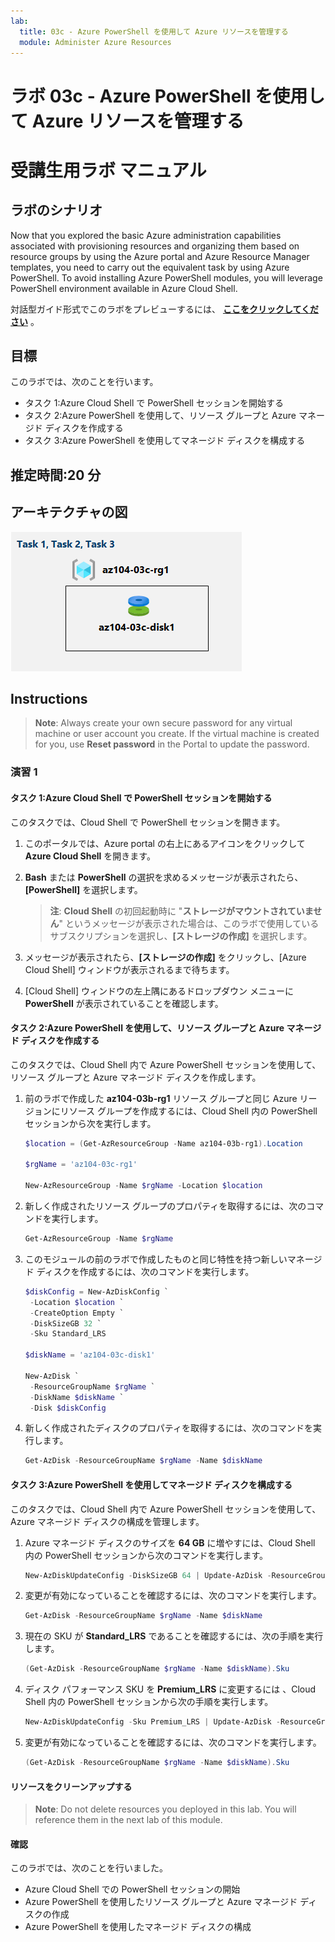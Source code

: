 ```yaml
---
lab:
  title: 03c - Azure PowerShell を使用して Azure リソースを管理する
  module: Administer Azure Resources
---
```


# <a name="lab-03c---manage-azure-resources-by-using-azure-powershell"></a>ラボ 03c - Azure PowerShell を使用して Azure リソースを管理する
# <a name="student-lab-manual"></a>受講生用ラボ マニュアル

## <a name="lab-scenario"></a>ラボのシナリオ

Now that you explored the basic Azure administration capabilities associated with provisioning resources and organizing them based on resource groups by using the Azure portal and Azure Resource Manager templates, you need to carry out the equivalent task by using Azure PowerShell. To avoid installing Azure PowerShell modules, you will leverage PowerShell environment available in Azure Cloud Shell.

対話型ガイド形式でこのラボをプレビューするには、 **[ここをクリックしてください](https://mslabs.cloudguides.com/en-us/guides/AZ-104%20Exam%20Guide%20-%20Microsoft%20Azure%20Administrator%20Exercise%206)** 。

## <a name="objectives"></a>目標

このラボでは、次のことを行います。

+ タスク 1:Azure Cloud Shell で PowerShell セッションを開始する
+ タスク 2:Azure PowerShell を使用して、リソース グループと Azure マネージド ディスクを作成する
+ タスク 3:Azure PowerShell を使用してマネージド ディスクを構成する

## <a name="estimated-timing-20-minutes"></a>推定時間:20 分

## <a name="architecture-diagram"></a>アーキテクチャの図

![image](../media/lab03c.png)

## <a name="instructions"></a>Instructions

> <bpt id="p1">**</bpt>Note<ept id="p1">**</ept>:  Always create your own secure password for any virtual machine or user account you create. If the virtual machine is created for you, use <bpt id="p1">**</bpt>Reset password<ept id="p1">**</ept> in the Portal to update the password. 

### <a name="exercise-1"></a>演習 1

#### <a name="task-1-start-a-powershell-session-in-azure-cloud-shell"></a>タスク 1:Azure Cloud Shell で PowerShell セッションを開始する

このタスクでは、Cloud Shell で PowerShell セッションを開きます。 

1. このポータルでは、Azure portal の右上にあるアイコンをクリックして **Azure Cloud Shell** を開きます。

1. **Bash** または **PowerShell** の選択を求めるメッセージが表示されたら、 **[PowerShell]** を選択します。 

    >**注**: **Cloud Shell** の初回起動時に "**ストレージがマウントされていません**" というメッセージが表示された場合は、このラボで使用しているサブスクリプションを選択し、**[ストレージの作成]** を選択します。 

1. メッセージが表示されたら、**[ストレージの作成]** をクリックし、[Azure Cloud Shell] ウィンドウが表示されるまで待ちます。 

1. [Cloud Shell] ウィンドウの左上隅にあるドロップダウン メニューに **PowerShell** が表示されていることを確認します。

#### <a name="task-2-create-a-resource-group-and-an-azure-managed-disk-by-using-azure-powershell"></a>タスク 2:Azure PowerShell を使用して、リソース グループと Azure マネージド ディスクを作成する

このタスクでは、Cloud Shell 内で Azure PowerShell セッションを使用して、リソース グループと Azure マネージド ディスクを作成します。

1. 前のラボで作成した **az104-03b-rg1** リソース グループと同じ Azure リージョンにリソース グループを作成するには、Cloud Shell 内の PowerShell セッションから次を実行します。

   ```powershell
   $location = (Get-AzResourceGroup -Name az104-03b-rg1).Location

   $rgName = 'az104-03c-rg1'

   New-AzResourceGroup -Name $rgName -Location $location
   ```
1. 新しく作成されたリソース グループのプロパティを取得するには、次のコマンドを実行します。

   ```powershell
   Get-AzResourceGroup -Name $rgName
   ```
1. このモジュールの前のラボで作成したものと同じ特性を持つ新しいマネージド ディスクを作成するには、次のコマンドを実行します。

   ```powershell
   $diskConfig = New-AzDiskConfig `
    -Location $location `
    -CreateOption Empty `
    -DiskSizeGB 32 `
    -Sku Standard_LRS

   $diskName = 'az104-03c-disk1'

   New-AzDisk `
    -ResourceGroupName $rgName `
    -DiskName $diskName `
    -Disk $diskConfig
   ```

1. 新しく作成されたディスクのプロパティを取得するには、次のコマンドを実行します。

   ```powershell
   Get-AzDisk -ResourceGroupName $rgName -Name $diskName
   ```

#### <a name="task-3-configure-the-managed-disk-by-using-azure-powershell"></a>タスク 3:Azure PowerShell を使用してマネージド ディスクを構成する

このタスクでは、Cloud Shell 内で Azure PowerShell セッションを使用して、Azure マネージド ディスクの構成を管理します。 

1. Azure マネージド ディスクのサイズを **64 GB** に増やすには、Cloud Shell 内の PowerShell セッションから次のコマンドを実行します。

   ```powershell
   New-AzDiskUpdateConfig -DiskSizeGB 64 | Update-AzDisk -ResourceGroupName $rgName -DiskName $diskName
   ```

1. 変更が有効になっていることを確認するには、次のコマンドを実行します。

   ```powershell
   Get-AzDisk -ResourceGroupName $rgName -Name $diskName
   ```

1. 現在の SKU が **Standard_LRS** であることを確認するには、次の手順を実行します。

   ```powershell
   (Get-AzDisk -ResourceGroupName $rgName -Name $diskName).Sku
   ```

1. ディスク パフォーマンス SKU を **Premium_LRS** に変更するには 、Cloud Shell 内の PowerShell セッションから次の手順を実行します。

   ```powershell
   New-AzDiskUpdateConfig -Sku Premium_LRS | Update-AzDisk -ResourceGroupName $rgName -DiskName $diskName
   ```

1. 変更が有効になっていることを確認するには、次のコマンドを実行します。

   ```powershell
   (Get-AzDisk -ResourceGroupName $rgName -Name $diskName).Sku
   ```

#### <a name="clean-up-resources"></a>リソースをクリーンアップする

   ><bpt id="p1">**</bpt>Note<ept id="p1">**</ept>: Do not delete resources you deployed in this lab. You will reference them in the next lab of this module.

#### <a name="review"></a>確認

このラボでは、次のことを行いました。

- Azure Cloud Shell での PowerShell セッションの開始
- Azure PowerShell を使用したリソース グループと Azure マネージド ディスクの作成
- Azure PowerShell を使用したマネージド ディスクの構成
